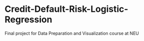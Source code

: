 # Credit-Default-Risk-Logistic-Regression
Final project for Data Preparation and Visualization course at NEU
